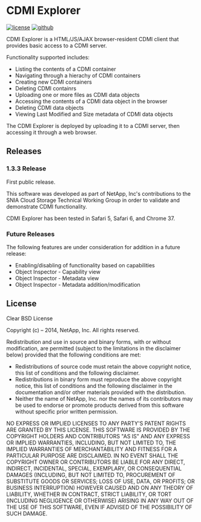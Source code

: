 CDMI Explorer
=============

[![license][license-img]][github] [![github][github-img]][github]

CDMI Explorer is a HTML/JS/AJAX browser-resident CDMI client that provides
basic access to a CDMI server.

Functionality supported includes:

* Listing the contents of a CDMI container
* Navigating through a hierachy of CDMI containers
* Creating new CDMI containers
* Deleting CDMI containrs
* Uploading one or more files as CDMI data objects
* Accessing the contents of a CDMI data object in the browser
* Deleting CDMI data objects
* Viewing Last Modified and Size metadata of CDMI data objects

The CDMI Explorer is deployed by uploading it to a CDMI server, then
accessing it through a web browser.

## Releases

### 1.3.3 Release

First public release.

This software was developed as part of NetApp, Inc's contributions to the SNIA
Cloud Storage Technical Working Group in order to validate and demonstrate CDMI
functionality.

CDMI Explorer has been tested in Safari 5, Safari 6, and Chrome 37.

### Future Releases

The following features are under consideration for addition in a future release:

* Enabling/disabling of functionality based on capabilities
* Object Inspector - Capability view
* Object Inspector - Metadata view
* Object Inspector - Metadata addition/modification

## License
Clear BSD License

Copyright (c) – 2014, NetApp, Inc.  All rights reserved. 
        
Redistribution and use in source and binary forms, with or without modification, are
permitted (subject to the limitations in the disclaimer below) provided that the
following conditions are met: 

* Redistributions of source code must retain the above copyright notice, this
  list of conditions and the following disclaimer. 
* Redistributions in binary form must reproduce the above copyright notice, this
  list of conditions and the following disclaimer in the documentation and/or
  other materials provided with the distribution. 
* Neither the name of NetApp, Inc. nor the names of its contributors may be used
  to endorse or promote products derived from this software without specific prior
  written permission. 

NO EXPRESS OR IMPLIED LICENSES TO ANY PARTY'S PATENT RIGHTS ARE GRANTED BY THIS LICENSE.
THIS SOFTWARE IS PROVIDED BY THE COPYRIGHT HOLDERS AND CONTRIBUTORS "AS IS" AND ANY
EXPRESS OR IMPLIED WARRANTIES, INCLUDING, BUT NOT LIMITED TO, THE IMPLIED WARRANTIES OF
MERCHANTABILITY AND FITNESS FOR A PARTICULAR PURPOSE ARE DISCLAIMED. IN NO EVENT SHALL
THE COPYRIGHT OWNER OR CONTRIBUTORS BE LIABLE FOR ANY DIRECT, INDIRECT, INCIDENTAL,
SPECIAL, EXEMPLARY, OR CONSEQUENTIAL DAMAGES (INCLUDING, BUT NOT LIMITED TO,
PROCUREMENT OF SUBSTITUTE GOODS OR SERVICES; LOSS OF USE, DATA, OR PROFITS; OR BUSINESS
INTERRUPTION) HOWEVER CAUSED AND ON ANY THEORY OF LIABILITY, WHETHER IN CONTRACT,
STRICT LIABILITY, OR TORT (INCLUDING NEGLIGENCE OR OTHERWISE) ARISING IN ANY WAY OUT OF
THE USE OF THIS SOFTWARE, EVEN IF ADVISED OF THE POSSIBILITY OF SUCH DAMAGE.

[github]: https://github.com/dslik/CDMI-Explorer

[license-img]: http://img.shields.io/badge/license-BSD-a0a060.svg?style=flat-square
[github-img]: http://img.shields.io/badge/github-dslik/CDMI--Explorer-a0a060.svg?style=flat-square
